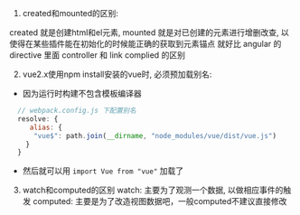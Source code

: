 1. created和mounted的区别:

created 就是创建html和el元素, mounted 就是对已创建的元素进行增删改查, 以使得在某些插件能在初始化的时候能正确的获取到元素锚点
就好比 angular 的 directive 里面 controller 和 link complied 的区别

2. vue2.x使用npm install安装的vue时, 必须预加载别名:

- 因为运行时构建不包含模板编译器
```js
  // webpack.config.js 下配置别名
  resolve: {
     alias: {
      "vue$": path.join(__dirname, "node_modules/vue/dist/vue.js")
    }
  }
``` 
- 然后就可以用 `import Vue from "vue"` 加载了

3. watch和computed的区别
  watch: 主要为了观测一个数据, 以做相应事件的触发
  computed: 主要是为了改造视图数据吧，一般computed不建议直接修改
